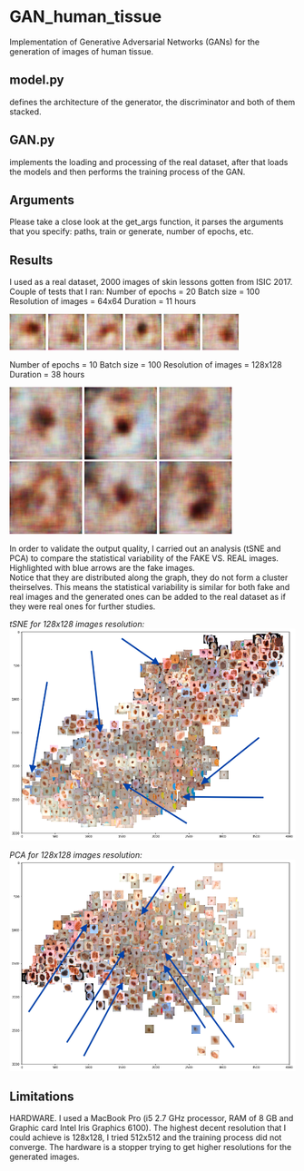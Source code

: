 # GAN_human_tissue
Implementation of Generative Adversarial Networks (GANs) for the generation of images of human tissue.

## model.py
defines the architecture of the generator, the discriminator and both of them stacked.
## GAN.py
implements the loading and processing of the real dataset, after that loads the models and then performs the training process of the GAN.

## Arguments
Please take a close look at the get_args function, it parses the arguments that you specify: paths, train or generate, number of epochs, etc. 

## Results
I used as a real dataset, 2000 images of skin lessons gotten from ISIC 2017.  
Couple of tests that I ran:
Number of epochs = 20 
Batch size = 100
Resolution of images = 64x64 
Duration = 11 hours

![alt text](https://github.com/pjsegcab/GAN_human_tissue/blob/master/64x64/10.jpg) ![alt text](https://github.com/pjsegcab/GAN_human_tissue/blob/master/64x64/11.jpg) ![alt text](https://github.com/pjsegcab/GAN_human_tissue/blob/master/64x64/14.jpg) ![alt text](https://github.com/pjsegcab/GAN_human_tissue/blob/master/64x64/19.jpg) ![alt text](https://github.com/pjsegcab/GAN_human_tissue/blob/master/64x64/20.jpg) ![alt text](https://github.com/pjsegcab/GAN_human_tissue/blob/master/64x64/21.jpg)

Number of epochs = 10
Batch size = 100
Resolution of images = 128x128 
Duration = 38 hours

![alt text](https://github.com/pjsegcab/GAN_human_tissue/blob/master/128x128/11.jpg) ![alt text](https://github.com/pjsegcab/GAN_human_tissue/blob/master/128x128/18.jpg) ![alt text](https://github.com/pjsegcab/GAN_human_tissue/blob/master/128x128/19.jpg) ![alt text](https://github.com/pjsegcab/GAN_human_tissue/blob/master/128x128/20.jpg) ![alt text](https://github.com/pjsegcab/GAN_human_tissue/blob/master/128x128/22.jpg) ![alt text](https://github.com/pjsegcab/GAN_human_tissue/blob/master/128x128/23.jpg)  

In order to validate the output quality, I carried out an analysis (tSNE and PCA) to compare the statistical variability of the FAKE VS. REAL images. Highlighted with blue arrows are the fake images.  
Notice that they are distributed along the graph, they do not form a cluster theirselves. This means the statistical variability is similar for both fake and real images and the generated ones can be added to the real dataset as if they were real ones for further studies.  

_tSNE for 128x128 images resolution:_  
![alt text](https://github.com/pjsegcab/GAN_human_tissue/blob/master/Validation/tSNE_128px.png)  

_PCA for 128x128 images resolution:_  
![alt text](https://github.com/pjsegcab/GAN_human_tissue/blob/master/Validation/PCA_128px.png)  


## Limitations
HARDWARE. I used a MacBook Pro (i5 2.7 GHz processor, RAM of 8 GB and Graphic card Intel Iris Graphics 6100). The highest decent resolution that I could achieve is 128x128, I tried 512x512 and the training process did not converge. The hardware is a stopper trying to get higher resolutions for the generated images.




